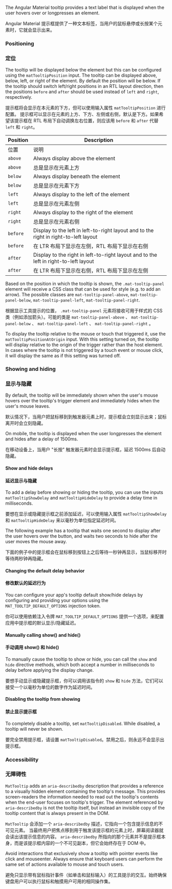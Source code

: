 The Angular Material tooltip provides a text label that is displayed when the user hovers
over or longpresses an element.

Angular Material 提示框提供了一种文本标签，当用户的鼠标悬停或长按某个元素时，它就会显示出来。

<!-- example(tooltip-overview) -->

### Positioning

### 定位

The tooltip will be displayed below the element but this can be configured using the
`matTooltipPosition` input.
The tooltip can be displayed above, below, left, or right of the element. By default the position
will be below. If the tooltip should switch left/right positions in an RTL layout direction, then
the positions `before` and `after` should be used instead of `left` and `right`, respectively.

提示框将会显示在本元素的下方，但可以使用输入属性 `matTooltipPosition` 进行配置。
提示框可以显示在元素的上方、下方、左侧或右侧，默认是下方。如果希望该提示框在 RTL 布局下自动调换左右位置，则应该用 `before` 和 `after` 代替 `left` 和 `right`。

| Position | Description |
| -------- | ----------- |
| 位置 | 说明 |
| `above` | Always display above the element |
| `above` | 总是显示在元素上方 |
| `below` | Always display beneath the element |
| `below` | 总是显示在元素下方 |
| `left` | Always display to the left of the element |
| `left` | 总是显示在元素左侧 |
| `right` | Always display to the right of the element |
| `right` | 总是显示在元素右侧 |
| `before` | Display to the left in left-to-right layout and to the right in right-to-left layout |
| `before` | 在 LTR 布局下显示在左侧，RTL 布局下显示在右侧 |
| `after` | Display to the right in left-to-right layout and to the left in right-to-left layout |
| `after` | 在 LTR 布局下显示在右侧，RTL 布局下显示在左侧 |

Based on the position in which the tooltip is shown, the `.mat-tooltip-panel` element will receive a
CSS class that can be used for style (e.g. to add an arrow). The possible classes are
`mat-tooltip-panel-above`, `mat-tooltip-panel-below`, `mat-tooltip-panel-left`,
`mat-tooltip-panel-right`.

根据显示工具提示的位置， `.mat-tooltip-panel` 元素将接收可用于样式的 CSS 类（例如添加箭头）。可能的类是 `mat-tooltip-panel-above` 、 `mat-tooltip-panel-below` 、 `mat-tooltip-panel-left` 、 `mat-tooltip-panel-right` 。

<!-- example(tooltip-position) -->

To display the tooltip relative to the mouse or touch that triggered it, use the
`matTooltipPositionAtOrigin` input.
With this setting turned on, the tooltip will display relative to the origin of the trigger rather
than the host element. In cases where the tooltip is not triggered by a touch event or mouse click,
it will display the same as if this setting was turned off.

### Showing and hiding

### 显示与隐藏

By default, the tooltip will be immediately shown when the user's mouse hovers over the tooltip's
trigger element and immediately hides when the user's mouse leaves.

默认情况下，当用户把鼠标移到到触发器元素上时，提示框会立刻显示出来；鼠标离开时会立刻隐藏。

On mobile, the tooltip is displayed when the user longpresses the element and hides after a
delay of 1500ms.

在移动设备上，当用户 "长按" 触发器元素时会显示提示框，延迟 1500ms 后自动隐藏。

#### Show and hide delays

#### 延迟显示与隐藏

To add a delay before showing or hiding the tooltip, you can use the inputs `matTooltipShowDelay`
and `matTooltipHideDelay` to provide a delay time in milliseconds.

要想在显示或隐藏提示框之前添加延迟，可以使用输入属性 `matTooltipShowDelay` 和 `matTooltipHideDelay` 来以毫秒为单位指定延迟时间。

The following example has a tooltip that waits one second to display after the user
hovers over the button, and waits two seconds to hide after the user moves the mouse away.

下面的例子中的提示框会在鼠标移到按钮上之后等待一秒钟再显示，当鼠标移开时等待两秒钟再隐藏。

<!-- example(tooltip-delay) -->

#### Changing the default delay behavior

#### 修改默认的延迟行为

You can configure your app's tooltip default show/hide delays by configuring and providing
your options using the `MAT_TOOLTIP_DEFAULT_OPTIONS` injection token.

你可以使用依赖注入令牌 `MAT_TOOLTIP_DEFAULT_OPTIONS` 提供一个选项，来配置应用中提示框的默认显示/隐藏延迟。

<!-- example(tooltip-modified-defaults) -->

#### Manually calling show() and hide()

#### 手动调用 show() 和 hide()

To manually cause the tooltip to show or hide, you can call the `show` and `hide` directive methods,
which both accept a number in milliseconds to delay before applying the display change.

要想手动显示或隐藏提示框，你可以调用该指令的 `show` 和 `hide` 方法，它们可以接受一个以毫秒为单位的数字作为延迟时间。

<!-- example(tooltip-manual) -->

#### Disabling the tooltip from showing

#### 禁止显示提示框

To completely disable a tooltip, set `matTooltipDisabled`. While disabled, a tooltip will never be
shown.

要完全禁用提示框，请设置 `matTooltipDisabled`。禁用之后，则永远不会显示出提示框。

### Accessibility

### 无障碍性

`MatTooltip` adds an `aria-describedby` description that provides a reference
to a visually hidden element containing the tooltip's message. This provides screen-readers
the information needed to read out the tooltip's contents when the end-user focuses on
tooltip's trigger. The element referenced by `aria-describedby` is not the tooltip itself,
but instead an invisible copy of the tooltip content that is always present in the DOM.

`MatTooltip` 会添加一个 `aria-describedby` 描述，它指向一个包含提示信息的不可见元素。
当最终用户把焦点移到用于触发该提示框的元素上时，屏幕阅读器就会读出该提示信息的内容。
`aria-describedby` 所指向的那个元素并不是提示框本身，而是该提示框内容的一个不可见副本，但它会始终存在于 DOM 中。

Avoid interactions that exclusively show a tooltip with pointer events like click and mouseenter.
Always ensure that keyboard users can perform the same set of actions available to mouse and
touch users.

避免只显示带有鼠标指针事件（如单击和鼠标输入）的工具提示的交互。始终确保键盘用户可以执行鼠标和触摸用户可用的相同操作集。